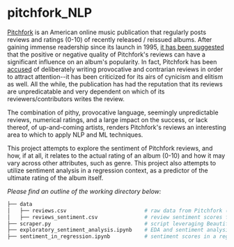# pitchfork_NLP

[Pitchfork](https://pitchfork.com/) is an American online music publication that regularly posts reviews and ratings (0-10) of recently released / reissued albums. After gaining immense readership since its launch in 1995, [it has been suggested](https://www.washingtonpost.com/wp-dyn/content/article/2006/04/28/AR2006042800457.html) that the positive or negative quality of Pitchfork's reviews can have a significant influence on an album's popularity. In fact, Pitchfork has been [accused](https://slate.com/culture/2006/11/the-indie-music-site-that-everyone-loves-to-hate.html) of deliberately writing provocative and contrarian reviews in order to attract attention--it has been criticized for its airs of cynicism and elitism as well. All the while, the publication has had the reputation that its reviews are unpredicatable and very dependent on which of its reviewers/contributors writes the review. 

The combination of pithy, provocative language, seemingly unpredictable reviews, numerical ratings, and a large impact on the success, or lack thereof, of up-and-coming artists, renders Pitchfork's reviews an interesting area to which to apply NLP and ML techniques.

This project attempts to explore the sentiment of Pitchfork reviews, and how, if at all, it relates to the actual rating of an album (0-10) and how it may vary across other attributes, such as genre. This project also attempts to utilize sentiment analysis in a regression context, as a predictor of the ultimate rating of the album itself.





*Please find an outline of the working directory below:*

``` bash
├── data
│   ├── reviews.csv                         # raw data from Pitchfork (including full reviews)
│   ├── reviews_sentiment.csv               # review sentiment scores from exploratory data and sentiment analysis  
├── scraper.py                              # script leveraging BeautifulSoup and Selenium WebDriver to scrape the reviews 
├── exploratory_sentiment_analysis.ipynb    # EDA and sentiment analysis 
├── sentiment_in_regression.ipynb           # sentiment scores in a regression context to predict ratings
```
